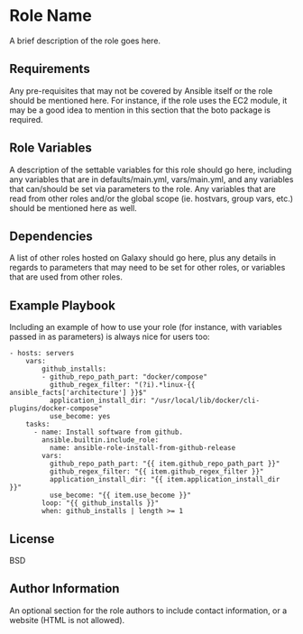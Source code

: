 Role Name
=========

A brief description of the role goes here.

Requirements
------------

Any pre-requisites that may not be covered by Ansible itself or the role should be mentioned here. For instance, if the role uses the EC2 module, it may be a good idea to mention in this section that the boto package is required.

Role Variables
--------------

A description of the settable variables for this role should go here, including any variables that are in defaults/main.yml, vars/main.yml, and any variables that can/should be set via parameters to the role. Any variables that are read from other roles and/or the global scope (ie. hostvars, group vars, etc.) should be mentioned here as well.

Dependencies
------------

A list of other roles hosted on Galaxy should go here, plus any details in regards to parameters that may need to be set for other roles, or variables that are used from other roles.

Example Playbook
----------------

Including an example of how to use your role (for instance, with variables passed in as parameters) is always nice for users too:

    - hosts: servers
        vars:
            github_installs:
            - github_repo_path_part: "docker/compose"
              github_regex_filter: "(?i).*linux-{{ ansible_facts['architecture'] }}$"
              application_install_dir: "/usr/local/lib/docker/cli-plugins/docker-compose"
              use_become: yes
        tasks:
          - name: Install software from github.
            ansible.builtin.include_role:
              name: ansible-role-install-from-github-release
            vars:
              github_repo_path_part: "{{ item.github_repo_path_part }}"
              github_regex_filter: "{{ item.github_regex_filter }}"
              application_install_dir: "{{ item.application_install_dir }}"
              use_become: "{{ item.use_become }}"
            loop: "{{ github_installs }}"
            when: github_installs | length >= 1

License
-------

BSD

Author Information
------------------

An optional section for the role authors to include contact information, or a website (HTML is not allowed).
